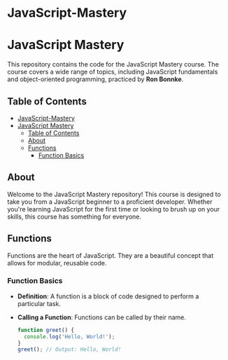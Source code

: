 # JavaScript-Mastery

# JavaScript Mastery

This repository contains the code for the JavaScript Mastery course. The course covers a wide range of topics, including JavaScript fundamentals and object-oriented programming, practiced by **Ron Bonnke**.

## Table of Contents
- [JavaScript-Mastery](#javascript-mastery)
- [JavaScript Mastery](#javascript-mastery-1)
  - [Table of Contents](#table-of-contents)
  - [About](#about)
  - [Functions](#functions)
    - [Function Basics](#function-basics)

## About

Welcome to the JavaScript Mastery repository! This course is designed to take you from a JavaScript beginner to a proficient developer. Whether you're learning JavaScript for the first time or looking to brush up on your skills, this course has something for everyone.

## Functions

Functions are the heart of JavaScript. They are a beautiful concept that allows for modular, reusable code.

### Function Basics

- **Definition**: A function is a block of code designed to perform a particular task.
- **Calling a Function**: Functions can be called by their name.
  
  ```javascript
  function greet() {
    console.log('Hello, World!');
  }
  greet(); // Output: Hello, World!

